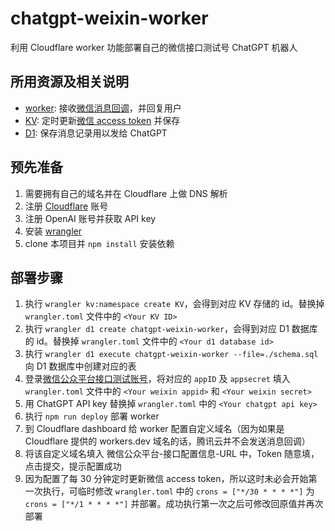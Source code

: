 # chatgpt-weixin-worker

利用 Cloudflare worker 功能部署自己的微信接口测试号 ChatGPT 机器人

## 所用资源及相关说明

- [worker](https://developers.cloudflare.com/workers/): 接收[微信消息回调](https://developers.weixin.qq.com/doc/offiaccount/Message_Management/Receiving_standard_messages.html)，并回复用户
- [KV](https://developers.cloudflare.com/workers/learning/how-kv-works/): 定时更新[微信 access token](https://developers.weixin.qq.com/doc/offiaccount/Basic_Information/Get_access_token.html) 并保存
- [D1](https://developers.cloudflare.com/d1/): 保存消息记录用以发给 ChatGPT

## 预先准备

1. 需要拥有自己的域名并在 Cloudflare 上做 DNS 解析
1. 注册 [Cloudflare](https://www.cloudflare.com/) 账号
1. 注册 OpenAI 账号并获取 API key
1. 安装 [wrangler](https://developers.cloudflare.com/workers/wrangler/install-and-update/)
1. clone 本项目并 `npm install` 安装依赖

## 部署步骤

1. 执行 `wrangler kv:namespace create KV`，会得到对应 KV 存储的 id。替换掉 `wrangler.toml` 文件中的 `<Your KV ID>`
1. 执行 `wrangler d1 create chatgpt-weixin-worker`，会得到对应 D1 数据库的 id。替换掉 `wrangler.toml` 文件中的 `<Your d1 database id>`
1. 执行 `wrangler d1 execute chatgpt-weixin-worker --file=./schema.sql` 向 D1 数据库中创建对应的表
1. 登录[微信公众平台接口测试账号](https://mp.weixin.qq.com/debug/cgi-bin/sandbox?t=sandbox/login)，将对应的 `appID` 及 `appsecret` 填入 `wrangler.toml` 文件中的 `<Your weixin appid>` 和 `<Your weixin secret>`
1. 用 ChatGPT API key 替换掉 `wrangler.toml` 中的 `<Your chatgpt api key>`
1. 执行 `npm run deploy` 部署 worker
1. 到 Cloudflare dashboard 给 worker 配置自定义域名（因为如果是 Cloudflare 提供的 workers.dev 域名的话，腾讯云并不会发送消息回调）
1. 将该自定义域名填入 微信公众平台-接口配置信息-URL 中，Token 随意填，点击提交，提示配置成功
1. 因为配置了每 30 分钟定时更新微信 access token，所以这时未必会开始第一次执行，可临时修改 `wrangler.toml` 中的 `crons = ["*/30 * * * *"]` 为 `crons = ["*/1 * * * *"]` 并部署。成功执行第一次之后可修改回原值并再次部署
